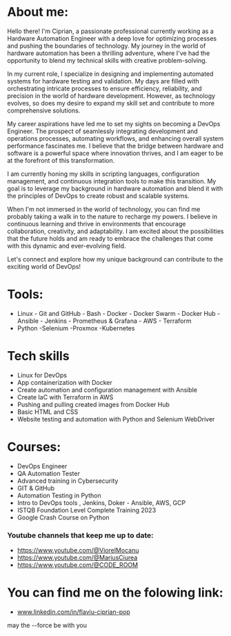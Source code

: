 # About me:
Hello there! I'm Ciprian, a passionate professional currently working as a Hardware Automation Engineer with a deep love for optimizing processes and pushing the boundaries of technology. My journey in the world of hardware automation has been a thrilling adventure, where I've had the opportunity to blend my technical skills with creative problem-solving.

In my current role, I specialize in designing and implementing automated systems for hardware testing and validation. My days are filled with orchestrating intricate processes to ensure efficiency, reliability, and precision in the world of hardware development. However, as technology evolves, so does my desire to expand my skill set and contribute to more comprehensive solutions.

My career aspirations have led me to set my sights on becoming a DevOps Engineer. The prospect of seamlessly integrating development and operations processes, automating workflows, and enhancing overall system performance fascinates me. I believe that the bridge between hardware and software is a powerful space where innovation thrives, and I am eager to be at the forefront of this transformation.

I am currently honing my skills in scripting languages, configuration management, and continuous integration tools to make this transition. My goal is to leverage my background in hardware automation and blend it with the principles of DevOps to create robust and scalable systems.

When I'm not immersed in the world of technology, you can find me probably taking a walk in to the nature to recharge my powers. I believe in continuous learning and thrive in environments that encourage collaboration, creativity, and adaptability. I am excited about the possibilities that the future holds and am ready to embrace the challenges that come with this dynamic and ever-evolving field.

Let's connect and explore how my unique background can contribute to the exciting world of DevOps!


# Tools:
- Linux - Git and GitHub  - Bash  - Docker - Docker Swarm - Docker Hub - Ansible  - Jenkins - Prometheus & Grafana  - AWS  - Terraform
- Python  -Selenium -Proxmox -Kubernetes

# Tech skills
- Linux for DevOps
- App containerization with Docker
- Create automation and configuration management with Ansible
- Create IaC with Terraform in AWS
- Pushing and pulling created images from Docker Hub
- Basic HTML and CSS
- Website testing and automation with Python and Selenium WebDriver

# Courses:
- DevOps Engineer
- QA Automation Tester
- Advanced training in Cybersecurity 
- GIT & GitHub
- Automation Testing in Python
- Intro to DevOps tools , Jenkins, Doker - Ansible, AWS, GCP
- ISTQB Foundation Level Complete Training 2023
- Google Crash Course on Python

### Youtube channels that keep me up to date:
- https://www.youtube.com/@ViorelMocanu
- https://www.youtube.com/@MariusCiurea
- https://www.youtube.com/@CODE_ROOM


# You can find me on the folowing link:
- www.linkedin.com/in/flaviu-ciprian-pop

may the --force be with you


